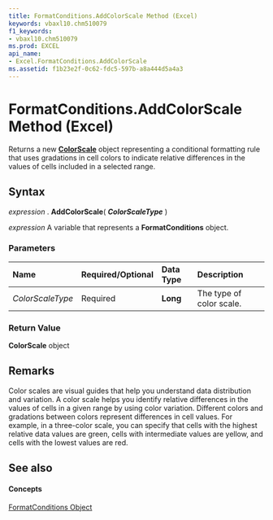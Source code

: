 ```yaml
---
title: FormatConditions.AddColorScale Method (Excel)
keywords: vbaxl10.chm510079
f1_keywords:
- vbaxl10.chm510079
ms.prod: EXCEL
api_name:
- Excel.FormatConditions.AddColorScale
ms.assetid: f1b23e2f-0c62-fdc5-597b-a8a444d5a4a3
---
```



# FormatConditions.AddColorScale Method (Excel)

Returns a new  **[ColorScale](colorscale-object-excel.md)** object representing a conditional formatting rule that uses gradations in cell colors to indicate relative differences in the values of cells included in a selected range.


## Syntax

 _expression_ . **AddColorScale**( **_ColorScaleType_** )

 _expression_ A variable that represents a **FormatConditions** object.


### Parameters



|**Name**|**Required/Optional**|**Data Type**|**Description**|
|:-----|:-----|:-----|:-----|
| _ColorScaleType_|Required| **Long**|The type of color scale.|

### Return Value

 **ColorScale** object


## Remarks

Color scales are visual guides that help you understand data distribution and variation. A color scale helps you identify relative differences in the values of cells in a given range by using color variation. Different colors and gradations between colors represent differences in cell values. For example, in a three-color scale, you can specify that cells with the highest relative data values are green, cells with intermediate values are yellow, and cells with the lowest values are red.


## See also


#### Concepts


[FormatConditions Object](formatconditions-object-excel.md)

